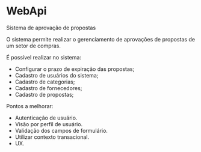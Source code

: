 # WebApi
Sistema de aprovação de propostas

O sistema permite realizar o gerenciamento de aprovações de propostas de um setor de compras.

É possível realizar no sistema: 
- Configurar o prazo de expiração das propostas;
- Cadastro de usuários do sistema;
- Cadastro de categorias;
- Cadastro de fornecedores;
- Cadastro de propostas;

Pontos a melhorar:
- Autenticação de usuário.
- Visão por perfil de usuário.
- Validação dos campos de formulário.
- Utilizar contexto transacional.
- UX.
